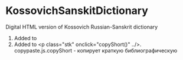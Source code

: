 # KossovichSanskitDictionary
Digital HTML version of Kossovich Russian-Sanskrit dictionary

1. Added <script type="text/javascript" src="./scripts/copypaste.js"></script> to <head>
2. Added to <p class="stk" onclick="copyShort()" ../>. copypaste.js.copyShort - копирует краткую библиографическую 
